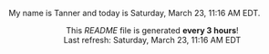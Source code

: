 My name is Tanner and today is Saturday, March 23, 11:16 AM EDT.

<p align="center">This <i>README</i> file is generated <b>every 3 hours</b>!</br>Last refresh: Saturday, March 23, 11:16 AM EDT<br /></p>
